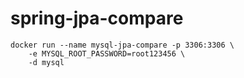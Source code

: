 # spring-jpa-compare

```
docker run --name mysql-jpa-compare -p 3306:3306 \
    -e MYSQL_ROOT_PASSWORD=root123456 \
    -d mysql
```

